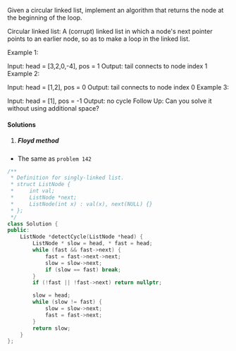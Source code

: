 Given a circular linked list, implement an algorithm that returns the node at the beginning of the loop.

Circular linked list: A (corrupt) linked list in which a node's next pointer points to an earlier node, so as to make a loop in the linked list.

Example 1:

Input: head = [3,2,0,-4], pos = 1
Output: tail connects to node index 1
Example 2:

Input: head = [1,2], pos = 0
Output: tail connects to node index 0
Example 3:

Input: head = [1], pos = -1
Output: no cycle
Follow Up:
Can you solve it without using additional space?


#### Solutions

1. ##### Floyd method

- The same as `problem 142`

```c++
/**
 * Definition for singly-linked list.
 * struct ListNode {
 *     int val;
 *     ListNode *next;
 *     ListNode(int x) : val(x), next(NULL) {}
 * };
 */
class Solution {
public:
    ListNode *detectCycle(ListNode *head) {
        ListNode * slow = head, * fast = head;
        while (fast && fast->next) {
            fast = fast->next->next;
            slow = slow->next;
            if (slow == fast) break;
        }
        if (!fast || !fast->next) return nullptr;

        slow = head;
        while (slow != fast) {
            slow = slow->next;
            fast = fast->next;
        }
        return slow;
    }
};
```